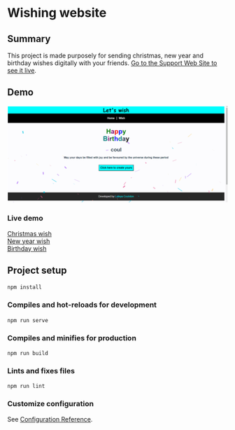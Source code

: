 # Wishing website

## Summary
This project is made purposely for sending christmas, new year and birthday wishes digitally with your friends.
[Go to the Support Web Site to see it live](http://letswish.netlify.app/).

## Demo
![Letswish gif demo](demo.gif)
### Live demo
[Christmas wish](https://letswish.netlify.app/x?n=coul) <br/>
[New year wish](https://letswish.netlify.app/y?n=coul) <br />
[Birthday wish](https://letswish.netlify.app/b?n=coul) <br />
## Project setup
```
npm install
```

### Compiles and hot-reloads for development
```
npm run serve
```

### Compiles and minifies for production
```
npm run build
```

### Lints and fixes files
```
npm run lint
```

### Customize configuration
See [Configuration Reference](https://cli.vuejs.org/config/).
